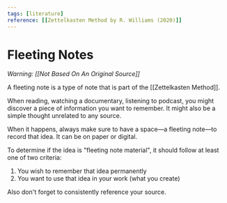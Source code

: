 ```yaml
---
tags: [literature]
reference: [[Zettelkasten Method by R. Williams (2020)]]
---
```


# Fleeting Notes

*Warning: [[Not Based On An Original Source]]*

A fleeting note is a type of note that is part of the [[Zettelkasten Method]].

When reading, watching a documentary, listening to podcast, you might discover a piece of information you want to remember. It might also be a simple thought unrelated to any source.

When it happens, always make sure to have a space—a fleeting note—to record that idea. It can be on paper or digital.

To determine if the idea is "fleeting note material", it should follow at least one of two criteria:
1. You wish to remember that idea permanently
2. You want to use that idea in your work (what you create)

Also don't forget to consistently reference your source.

[//begin]: # "Autogenerated link references for markdown compatibility"
[not-based-on-an-original-source]: ../3-permanent/not-based-on-an-original-source "Not Based On An Original Source"
[zettelkasten-method]: ../1-fleeting/zettelkasten-method "Zettelkasten Method"
[//end]: # "Autogenerated link references"